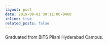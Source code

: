 ```yaml
---
layout: post
date: 2019-08-01 00:11:00-0400
inline: true
related_posts: false
---
```


Graduated from BITS Pilani Hyderabad Campus.
